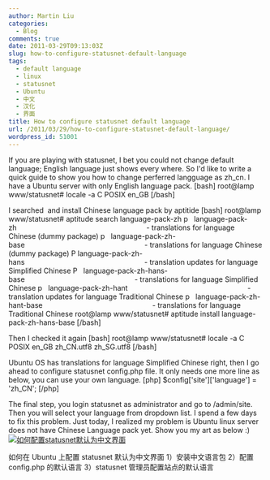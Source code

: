 ```yaml
---
author: Martin Liu
categories:
  - Blog
comments: true
date: 2011-03-29T09:13:03Z
slug: how-to-configure-statusnet-default-language
tags:
  - default language
  - linux
  - statusnet
  - Ubuntu
  - 中文
  - 汉化
  - 界面
title: How to configure statusnet default language
url: /2011/03/29/how-to-configure-statusnet-default-language/
wordpress_id: 51001
---
```


If you are playing with statusnet, I bet you could not change default language; English language just shows every where.
So I'd like to write a quick guide to show you how to change perferred langguage as zh_cn.
I have a Ubuntu server with only English language pack.
[bash]
root@lamp www/statusnet# locale -a
C
POSIX
en_GB
[/bash]

I searched  and install Chinese language pack by aptitide
[bash]
root@lamp www/statusnet# aptitude search language-pack-zh
p   language-pack-zh                                                                 - translations for language Chinese (dummy package)
p   language-pack-zh-base                                                            - translations for language Chinese (dummy package)
P language-pack-zh-hans                                                            - translation updates for language Simplified Chinese
P   language-pack-zh-hans-base                                                       - translations for language Simplified Chinese
p   language-pack-zh-hant                                                            - translation updates for language Traditional Chinese
p   language-pack-zh-hant-base                                                       - translations for language Traditional Chinese
root@lamp www/statusnet# aptitude install language-pack-zh-hans-base
[/bash]

Then I checked it again
[bash]
root@lamp www/statusnet# locale -a
C
POSIX
en_GB
zh_CN.utf8
zh_SG.utf8
[/bash]

Ubuntu OS has translations for language Simplified Chinese right, then I go ahead to configure statusnet config.php file. It only needs one more line as below, you can use your own language.
[php]
$config['site']['language'] = 'zh_CN';
[/php]

The final step, you login statusnet as administrator and go to /admin/site. Then you will select your language from dropdown list. I spend a few days to fix this problem. Just today, I realized my problem is Ubuntu linux server does not have Chinese Language pack yet. Show you my art as below :)
[![如何配置statusnet默认为中文界面](http://7bv9gn.com1.z0.glb.clouddn.com/wp-content/uploads/2011/03/statusnetzhcn-300x152.jpg)](http://martinliu.cn/2011/03/how-to-configure-statusnet-default-language.html/statusnetzhcn)

如何在 Ubuntu 上配置 statusnet 默认为中文界面
1）安装中文语言包
2）配置 config.php 的默认语言
3）statusnet 管理员配置站点的默认语言

